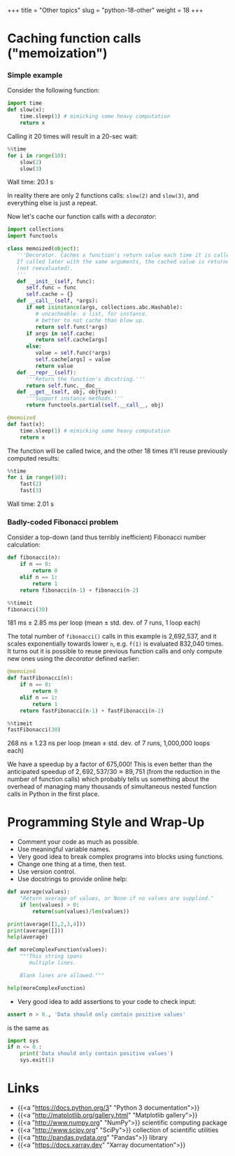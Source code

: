 +++
title = "Other topics"
slug = "python-18-other"
weight = 18
+++

# Caching function calls ("memoization")

<!-- more on this at https://wiki.python.org/moin/PythonDecoratorLibrary#Memoize -->

### Simple example

Consider the following function:

```py
import time
def slow(x):
    time.sleep(1) # mimicking some heavy computation
    return x
```

Calling it 20 times will result in a 20-sec wait:

```py
%%time
for i in range(10):
    slow(2)
    slow(3)
```
Wall time: 20.1 s

In reality there are only 2 functions calls: `slow(2)` and `slow(3)`, and everything else is just a repeat.

Now let's cache our function calls with a *decorator*:

```py
import collections
import functools

class memoized(object):
   '''Decorator. Caches a function's return value each time it is called.
   If called later with the same arguments, the cached value is returned
   (not reevaluated).
   '''
   def __init__(self, func):
      self.func = func
      self.cache = {}
   def __call__(self, *args):
      if not isinstance(args, collections.abc.Hashable):
         # uncacheable. a list, for instance.
         # better to not cache than blow up.
         return self.func(*args)
      if args in self.cache:
         return self.cache[args]
      else:
         value = self.func(*args)
         self.cache[args] = value
         return value
   def __repr__(self):
      '''Return the function's docstring.'''
      return self.func.__doc__
   def __get__(self, obj, objtype):
      '''Support instance methods.'''
      return functools.partial(self.__call__, obj)

@memoized
def fast(x):
    time.sleep(1) # mimicking some heavy computation
    return x
```

The function will be called twice, and the other 18 times it'll reuse previously computed results:

```py
%%time
for i in range(10):
    fast(2)
    fast(3)
```
Wall time: 2.01 s

### Badly-coded Fibonacci problem

Consider a top-down (and thus terribly inefficient) Fibonacci number calculation:

```py
def fibonacci(n):
    if n == 0:
        return 0
    elif n == 1:
        return 1
    return fibonacci(n-1) + fibonacci(n-2)
```
```py
%%timeit
fibonacci(30)
```
181 ms ± 2.85 ms per loop (mean ± std. dev. of 7 runs, 1 loop each)

The total number of `fibonacci()` calls in this example is 2,692,537, and it scales exponentially towards
lower `n`, e.g. `f(1)` is evaluated 832,040 times. It turns out it is possible to reuse previous function
calls and only compute new ones using the *decorator* defined earlier:

```py
@memoized
def fastFibonacci(n):
    if n == 0:
        return 0
    elif n == 1:
        return 1
    return fastFibonacci(n-1) + fastFibonacci(n-2)
```

```py
%%timeit
fastFibonacci(30)
```
268 ns ± 1.23 ns per loop (mean ± std. dev. of 7 runs, 1,000,000 loops each)

We have a speedup by a factor of 675,000! This is even better than the anticipated speedup of $2,692,537/30
\approx 89,751$ (from the reduction in the number of function calls) which probably tells us something about
the overhead of managing many thousands of simultaneous nested function calls in Python in the first place.











# Programming Style and Wrap-Up

* Comment your code as much as possible.
* Use meaningful variable names.
* Very good idea to break complex programs into blocks using functions.
* Change one thing at a time, then test.
* Use version control.
* Use docstrings to provide online help:

```py
def average(values):
    "Return average of values, or None if no values are supplied."
    if len(values) > 0:
        return(sum(values)/len(values))

print(average([1,2,3,4]))
print(average([]))
help(average)
```

```py
def moreComplexFunction(values):
    """This string spans
       multiple lines.

    Blank lines are allowed."""

help(moreComplexFunction)
```

* Very good idea to add assertions to your code to check input:

```py
assert n > 0., 'Data should only contain positive values'
```

is the same as

```py
import sys
if n <= 0.:
    print('Data should only contain positive values')
    sys.exit(1)
```

# Links

* {{<a "https://docs.python.org/3" "Python 3 documentation">}}
* {{<a "http://matplotlib.org/gallery.html" "Matplotlib gallery">}}
* {{<a "http://www.numpy.org" "NumPy">}} scientific computing package
* {{<a "http://www.scipy.org" "SciPy">}} collection of scientific utilities
* {{<a "http://pandas.pydata.org" "Pandas">}} library
* {{<a "https://docs.xarray.dev" "Xarray documentation">}}

<!-- {{<a "link" "text">}} -->







<!-- # Other advanced Python topics -->

<!-- - list.sort() and list.index(value); heterogeneous lists -->
<!-- - to/from matplotlib, to/from numpy -->

<!-- <\!-- https://www.w3resource.com/python-exercises/list -\-> -->
<!-- <\!-- https://www.google.ca/amp/s/zwischenzugs.com/2018/01/06/ten-things-i-wish-id-known-about-bash/amp/#ampshare=https://zwischenzugs.com/2018/01/06/ten-things-i-wish-id-known-about-bash -\-> -->
<!-- <\!-- https://github.com/ComputeCanada/DC-shell_automation -\-> -->
